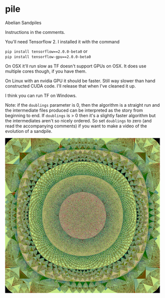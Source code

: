 # pile

Abelian Sandpiles

Instructions in the comments.

You'll need Tensorflow 2. I installed it with the command

  `pip install tensorflow==2.0.0-beta0`
or  
  `pip install tensorflow-gpu==2.0.0-beta0`
  
On OSX it'll run slow as TF doesn't support GPUs on OSX.
It does use multiple cores though, if you have them.

On Linux with an nvidia GPU it should be faster.
Still way slower than hand constructed CUDA code. I'll release that
when I've cleaned it up.

I think you can run TF on Windows.

Note: if the `doublings` parameter is 0, then the algorithm is a straight run and the intermediate files produced can be interpreted as the story from beginning to end. If `doublings` is > 0 then it's a slightly faster algorithm but the intermediates aren't so nicely ordered. So set `doublings` to zero (and read the accompanying comments) if you want to make a video of the evolution of a sandpile.

![Example](ex1.png)
